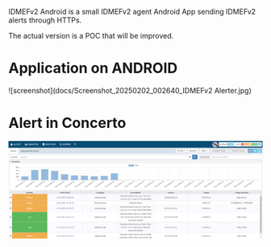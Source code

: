 IDMEFv2 Android is a small IDMEFv2 agent Android App sending IDMEFv2 alerts through HTTPs.

The actual version is a POC that will be improved.

# Application on ANDROID

![screenshot](docs/Screenshot_20250202_002640_IDMEFv2 Alerter.jpg)

# Alert in Concerto

![screenshot](docs/example.png)
